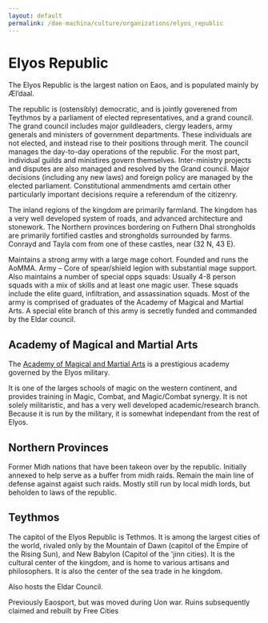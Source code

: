 ```yaml
---
layout: default
permalink: /dae-machina/culture/organizations/elyos_republic
---
```


# Elyos Republic

The Elyos Republic is the largest nation on Eaos, and is populated mainly by Æl’daal.

The republic is (ostensibly) democratic, and is jointly goverened from Teythmos by a parliament of elected representatives, and a grand council.
The grand council includes major guildleaders, clergy leaders, army generals and ministers of government departments. These individuals are not elected, and instead rise to their positions through merit.
The council manages the day-to-day operations of the republic. For the most part, individual guilds and ministires govern themselves. Inter-ministry projects and disputes are also managed and resolved by the Grand council.
Major decisions (including any new laws) and foreign policy are managed by the elected parliament. Constitutional ammendments amd certain other particularly important decisions require a referendum of the citizenry. 


The inland regions of the kingdom are primarily farmland. The kingdom has a very well developed system of roads, and advanced architecture and stonework.
The Northern provinces bordering on Futhern Dhal strongholds are primarily fortified castles and strongholds surrounded by farms. Conrayd and Tayla com from one of these castles, near (32 N, 43 E).


Maintains a strong army with a large mage cohort. Founded and runs the AoMMA.
Army – Core of spear/shield legion with substantial mage support. Also maintains a number of special opps squads: Usually 4-8 person squads with a mix of skills and at least one magic user. 
These squads include the elite guard, infiltration, and assassination squads. Most of the army is comprised of graduates of the Academy of Magical and Martial Arts. 
A special elite branch of this army is secretly funded and commanded by the Eldar council.

## Academy of Magical and Martial Arts

The [Academy of Magical and Martial Arts](./aomma) is a prestigious academy governed by the Elyos military.

It is one of the larges schools of magic on the western continent, and provides training in Magic, Combat, and Magic/Combat synergy. 
It is not solely militaristic, and has a very well developed academic/research branch.
Because it is run by the military, it is somewhat independant from the rest of Elyos. 


## Northern Provinces

Former Midh nations that have been takeon over by the republic.
Initially annexed to help serve as a buffer from midh raids. Remain the main line of defense against agaist such raids.
Mostly still run by local midh lords, but beholden to laws of the republic.

## Teythmos

The capitol of the Elyos Republic is Tethmos.
It is among the largest cities of the world, rivaled only by the Mountain of Dawn (capitol of the Empire of the Rising Sun), and New Babylon (Capitol of the 'jinn cities).
It is the cultural center of the kingdom, and is home to various artisans and philosophers. It is also the center of the sea trade in he kingdom.

Also hosts the Eldar Council.

Previously Eaosport, but was moved during Uon war.
Ruins subsequently claimed and rebuilt by Free Cities
